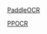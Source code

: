 [PaddleOCR](https://github.com/PaddlePaddle/PaddleOCR)

[PPOCR](https://github.com/PaddlePaddle/PaddleOCR/blob/main/docs/ppocr/quick_start.en.md)

